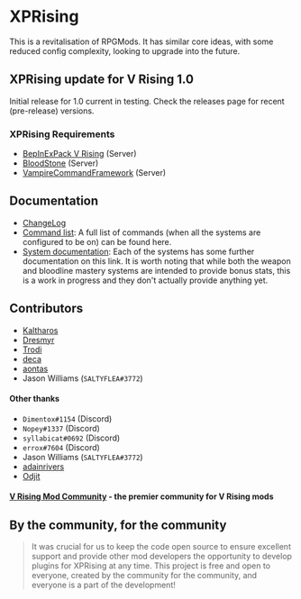 # XPRising

This is a revitalisation of RPGMods. It has similar core ideas, with some reduced config complexity, looking to upgrade into the future.

## XPRising update for V Rising 1.0

Initial release for 1.0 current in testing. Check the releases page for recent (pre-release) versions.

### XPRising Requirements

- [BepInExPack V Rising](https://v-rising.thunderstore.io/package/BepInEx/BepInExPack_V_Rising/) (Server)
- [BloodStone](https://v-rising.thunderstore.io/package/deca/Bloodstone/) (Server)
- [VampireCommandFramework](https://v-rising.thunderstore.io/package/deca/VampireCommandFramework/) (Server)

## Documentation

- [ChangeLog](CHANGELOG.md)
- [Command list](Command.md): A full list of commands (when all the systems are configured to be on) can be found here.
- [System documentation](Documentation.md): Each of the systems has some further documentation on this link. It is worth noting that
while both the weapon and bloodline mastery systems are intended to provide bonus stats, this is a work in progress and they don't actually provide anything yet.

## Contributors

- [Kaltharos](https://github.com/Kaltharos)
- [Dresmyr](https://github.com/Darkon47)
- [Trodi](https://github.com/oscarpedrero)
- [deca](https://github.com/decaprime)
- [aontas](https://github.com/aontas)
- Jason Williams (`SALTYFLEA#3772`)

#### Other thanks

- `Dimentox#1154` (Discord)
- `Nopey#1337` (Discord)
- `syllabicat#0692` (Discord)
- `errox#7604` (Discord)
- Jason Williams (`SALTYFLEA#3772`)
- [adainrivers](https://github.com/adainrivers)
- [Odjit](https://github.com/Odjit)

#### [V Rising Mod Community](https://discord.gg/vrisingmods) - the premier community for V Rising mods

## By the community, for the community

> It was crucial for us to keep the code open source to ensure excellent support and provide other mod developers the opportunity to develop plugins for XPRising at any time. This project is free and open to everyone, created by the community for the community, and everyone is a part of the development!